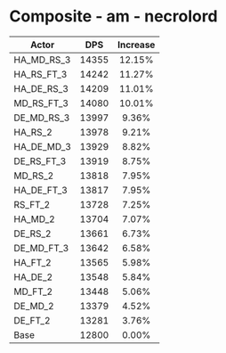 # Composite - am - necrolord
| Actor | DPS | Increase |
|---|:---:|:---:|
|HA_MD_RS_3|14355|12.15%|
|HA_RS_FT_3|14242|11.27%|
|HA_DE_RS_3|14209|11.01%|
|MD_RS_FT_3|14080|10.01%|
|DE_MD_RS_3|13997|9.36%|
|HA_RS_2|13978|9.21%|
|HA_DE_MD_3|13929|8.82%|
|DE_RS_FT_3|13919|8.75%|
|MD_RS_2|13818|7.95%|
|HA_DE_FT_3|13817|7.95%|
|RS_FT_2|13728|7.25%|
|HA_MD_2|13704|7.07%|
|DE_RS_2|13661|6.73%|
|DE_MD_FT_3|13642|6.58%|
|HA_FT_2|13565|5.98%|
|HA_DE_2|13548|5.84%|
|MD_FT_2|13448|5.06%|
|DE_MD_2|13379|4.52%|
|DE_FT_2|13281|3.76%|
|Base|12800|0.00%|

